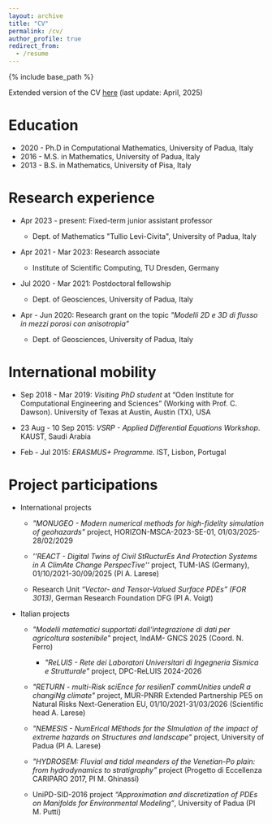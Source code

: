 ```yaml
---
layout: archive
title: "CV"
permalink: /cv/
author_profile: true
redirect_from:
  - /resume
---
```


{% include base_path %}

Extended version of the CV [here](/files/CV_Elena_Bachini.pdf) (last update: April, 2025)

Education
======
* 2020 - Ph.D in Computational Mathematics, University of Padua, Italy 
* 2016 - M.S. in Mathematics, University of Padua, Italy
* 2013 - B.S. in Mathematics, University of Pisa, Italy 

Research experience
=====
* Apr 2023 - present: Fixed-term junior assistant professor
  * Dept. of Mathematics "Tullio Levi-Civita", University of Padua, Italy

* Apr 2021 - Mar 2023: Research associate 
  * Institute of Scientific Computing, TU Dresden, Germany

* Jul 2020 - Mar 2021: Postdoctoral fellowship 
  * Dept. of Geosciences, University of Padua, Italy

* Apr - Jun 2020: Research grant on the topic <em>"Modelli 2D e 3D di flusso in mezzi porosi con anisotropia"</em>
  * Dept. of Geosciences, University of Padua, Italy
  
International mobility
=====
* Sep 2018 - Mar 2019: <em>Visiting PhD student</em> at “Oden Institute for Computational Engineering and Sciences” (Working with Prof. C. Dawson). University of Texas at Austin, Austin (TX), USA

* 23 Aug - 10 Sep 2015: <em>VSRP - Applied Differential Equations Workshop</em>. KAUST, Saudi Arabia

* Feb - Jul 2015: <em>ERASMUS+ Programme</em>. IST, Lisbon, Portugal

Project participations
=====
* <bf> International projects </bf>
  * <em> "MONUGEO - Modern numerical methods for high-fidelity simulation of geohazards"</em> project, HORIZON-MSCA-2023-SE-01, 01/03/2025-28/02/2029

  * <em> ''REACT - Digital Twins of Civil StRucturEs And Protection Systems in A ClimAte Change PerspecTive'' </em> project, TUM-IAS
  (Germany), 01/10/2021-30/09/2025 (PI A. Larese)

  * Research Unit <em>“Vector- and Tensor-Valued Surface PDEs” (FOR 3013)</em>, German Research Foundation DFG (PI A. Voigt)

* <bf> Italian projects </bf>
  * <em> "Modelli matematici supportati dall’integrazione di dati per agricoltura sostenibile"</em> project, IndAM-
GNCS 2025 (Coord. N. Ferro)

     * <em> "ReLUIS - Rete dei Laboratori Universitari
  di Ingegneria Sismica e Strutturale"</em> project, DPC-ReLUIS 2024-2026
  
  * <em>"RETURN - multi-Risk sciEnce for resilienT commUnities undeR a changiNg climate"</em> project,  MUR-PNRR Extended Partnership PE5 on Natural Risks Next-Generation EU, 01/10/2021-31/03/2026 (Scientific head A. Larese)

  * <em>"NEMESIS - NumErical MEthods for the SImulation of the impact of extreme hazards on Structures and landscape"</em> project, University of Padua (PI A. Larese)

  * <em>"HYDROSEM: Fluvial and tidal meanders of the Venetian-Po plain: from hydrodynamics to stratigraphy”</em> project (Progetto di Eccellenza CARIPARO 2017, PI M. Ghinassi)

  * UniPD-SID-2016 project <em>“Approximation and discretization of PDEs on Manifolds for Environmental Modeling”</em>, University of Padua (PI M. Putti)

